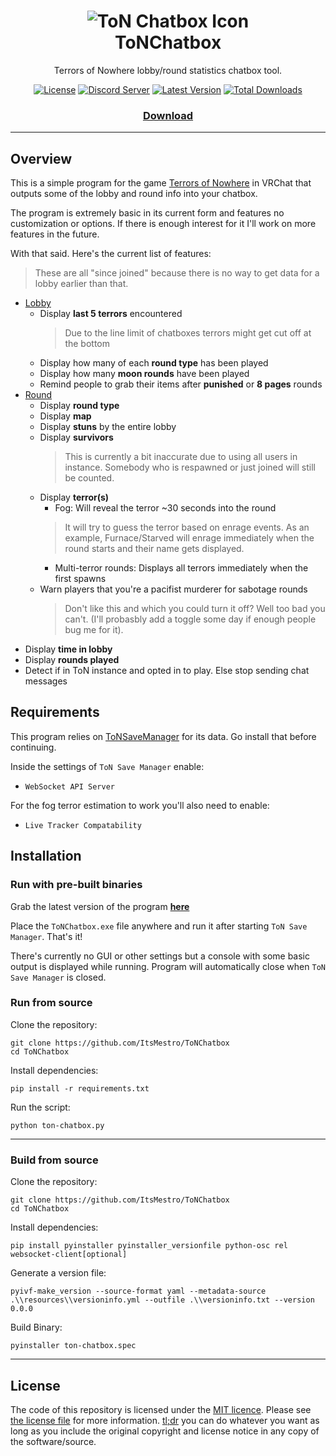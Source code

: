 <h1 align="center">
    <img src="resources/icon.ico" alt="ToN Chatbox Icon">
    <br>
    ToNChatbox
</h1>

<div align="center">
<p>Terrors of Nowhere lobby/round statistics chatbox tool.</p>
<a href="/LICENSE"><img alt="License" src="https://img.shields.io/github/license/ItsMestro/ToNChatbox"></a> <a href="https://discord.mestro.cc"><img alt="Discord Server" src="https://discordapp.com/api/guilds/128856147162562560/widget.png?style=shield"></a> <a href="https://github.com/ItsMestro/ToNChatbox/releases/latest"><img alt="Latest Version" src="https://img.shields.io/github/v/release/ItsMestro/ToNChatbox?label=Latest%20Version"></a> <a href="https://github.com/ItsMestro/ToNChatbox/releases"><img alt="Total Downloads" src="https://img.shields.io/github/downloads/ItsMestro/ToNChatbox/ToNChatbox.exe?label=Downloads"></a>
</div>

<h3 align="center"><a href="https://github.com/ItsMestro/ToNChatbox/releases/latest">Download</a></h3>

---

## Overview

This is a simple program for the game [Terrors of Nowhere](https://vrchat.com/home/world/wrld_a61cdabe-1218-4287-9ffc-2a4d1414e5bd) in VRChat that outputs some of the lobby and round info into your chatbox.

The program is extremely basic in its current form and features no customization or options. If there is enough interest for it I'll work on more features in the future.

With that said. Here's the current list of features:

> These are all "since joined" because there is no way to get data for a lobby earlier than that.

- <ins>Lobby</ins>
  - Display __last 5 terrors__ encountered
    > Due to the line limit of chatboxes terrors might get cut off at the bottom
  - Display how many of each __round type__ has been played
  - Display how many __moon rounds__ have been played
  - Remind people to grab their items after __punished__ or __8 pages__ rounds
- <ins>Round</ins>
  - Display __round type__
  - Display __map__
  - Display __stuns__ by the entire lobby
  - Display __survivors__
    > This is currently a bit inaccurate due to using all users in instance. Somebody who is respawned or just joined will still be counted.
  - Display __terror(s)__
    - Fog: Will reveal the terror ~30 seconds into the round
    > It will try to guess the terror based on enrage events. As an example, Furnace/Starved will enrage immediately when the round starts and their name gets displayed.
    - Multi-terror rounds: Displays all terrors immediately when the first spawns
  - Warn players that you're a pacifist murderer for sabotage rounds
    > Don't like this and which you could turn it off? Well too bad you can't. (I'll probasbly add a toggle some day if enough people bug me for it).
- Display __time in lobby__
- Display __rounds played__
- Detect if in ToN instance and opted in to play. Else stop sending chat messages

## Requirements

This program relies on [ToNSaveManager](https://github.com/ChrisFeline/ToNSaveManager) for its data. Go install that before continuing.

Inside the settings of `ToN Save Manager` enable:

- `WebSocket API Server`

For the fog terror estimation to work you'll also need to enable:

- `Live Tracker Compatability`

## Installation

### Run with pre-built binaries

Grab the latest version of the program __[here](https://github.com/ItsMestro/ToNChatbox/releases/latest)__

Place the `ToNChatbox.exe` file anywhere and run it after starting `ToN Save Manager`. That's it!

There's currently no GUI or other settings but a console with some basic output is displayed while running. Program will automatically close when `ToN Save Manager` is closed.

### Run from source

Clone the repository:

```shell
git clone https://github.com/ItsMestro/ToNChatbox
cd ToNChatbox
```

Install dependencies:

```shell
pip install -r requirements.txt
```

Run the script:

```shell
python ton-chatbox.py
```

---

### Build from source

Clone the repository:

```shell
git clone https://github.com/ItsMestro/ToNChatbox
cd ToNChatbox
```

Install dependencies:

```shell
pip install pyinstaller pyinstaller_versionfile python-osc rel websocket-client[optional]
```

Generate a version file:

```shell
pyivf-make_version --source-format yaml --metadata-source .\\resources\\versioninfo.yml --outfile .\\versioninfo.txt --version 0.0.0
```

Build Binary:

```shell
pyinstaller ton-chatbox.spec
```

---

## License

The code of this repository is licensed under the [MIT licence](https://opensource.org/licenses/MIT). Please see [the license file](LICENSE) for more information. [tl;dr](https://tldrlegal.com/license/mit-license) you can do whatever you want as long as you include the original copyright and license notice in any copy of the software/source.
